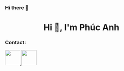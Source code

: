 ### Hi there 👋
<h1 align="center" >Hi 👋,  I'm Phúc Anh  </h1> 

<h3> Contact: </h3>
<a href="facebook.com/lephucanh2601">
  <img src="https://img.icons8.com/fluency/344/facebook-new.png" width="50px">
</a>
<a href="linkedin.com/in/phúc-anh-lê-021388226">
  <img src="https://img.icons8.com/fluency/344/linkedin.png" width="50px">
</a>
